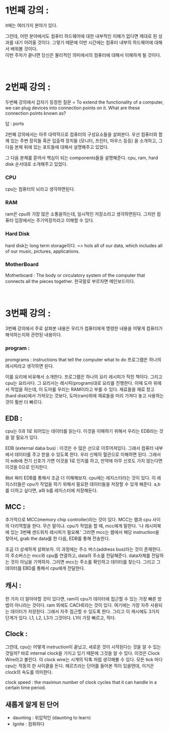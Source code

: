 # 1번째 강의 :

it에는 여러가지 분야가 있다.

그런데, 어떤 분야에서도 컴퓨터 하드웨어에 대한 내부적인 이해가 없다면 제대로 된 성과를 내기 어려울 것이다.
그렇기 때문에 이번 시간에는 컴퓨터 내부의 하드웨어에 대해서 배워볼 것이다.  
이번 주차가 끝나면 당신은 물리적인 의미에서의 컴퓨터에 대해서 이해하게 될 것이다.

<br>

# 2번째 강의 :

두번째 강의에서 갑자기 등장한 질문 = To extend the functionality of a computer, we can plug devices into connection points on it. What are these connection points known as?

답 : ports

2번째 강의에서는 아주 대략적으로 컴퓨터의 구성요소들을 살펴본다.
우선 컴퓨터와 함께 있는 주변 장치들 혹은 입출력 장치들 (모니터, 프린터, 마우스 등등) 을 소개하고,
그 다음 본체 뒤에 있는 포트들에 대해서 설명해주고 있었다.

그 다음 본체를 뜯어서 핵심이 되는 components들을 설명해준다.
cpu, ram, hard disk 순서대로 소개해주고 있었다.

### CPU

cpu는 컴퓨터의 뇌라고 생각하면된다.

### RAM

ram은 cpu와 가장 많은 소통을하는데, 일시적인 저장소라고 생각하면된다. 그치만 컴퓨터 입장에서는 주기억장치라고 이해할 수 있다.

### Hard Disk

hard disk는 long term storage이다. => hols all of our data, which includes all of our music, pictures, applications.

### MotherBoard

Motherboard : The body or circulatory system of the computer that connects all the pieces together.
한국말로 부르자면 메인보드이다.

<br>

# 3번째 강의 :

3번째 강의에서 주로 살펴본 내용은 우리가 컴퓨터에게 명령한 내용을 어떻게 컴퓨터가 해석하는지와 관련된 내용이다.

### program :

promgrams : instructions that tell the computer what to do
프로그램은 하나의 레시피라고 생각하면 된다.

이를 요리에 비유해서 소개한다. 프로그램은 하나의 요리 레시피가 적힌 책이다. 그리고 cpu는 요리사다. 그 요리사는 레시피(program)대로 요리를 진행한다. 이때 도마 위에서 작업을 하는데, 이 도마를 우리는 RAM이라고 부를 수 있다. 재료들을 재료 창고(hard disk)에서 가져오는 것보다, 도마(ram)위에 재료들을 미리 가져다 놓고 사용하는 것이 훨씬 더 빠르다.

## EDB :

cpu는 0과 1로 되어있는 데이터를 읽는다. 이것을 이해하기 위해서 우리는 EDB라는 것을 알 필요가 있다.

EDB (external daba bus) : 이것은 수 많은 선으로 이루어져있다. 그래서 컴퓨터 내부에서 데이터를 주고 받을 수 있도록 한다. 우리 신체의 혈관으로 이해하면 된다. 그래서 이 edb에 전기 신호가 가면 이것을 1로 인지를 하고, 만약에 아무 신호도 가지 않는다면 이것을 0으로 인지한다.

8bit 짜리 EDB를 통해서 조금 더 이해해보자. cpu에는 레지스터라는 것이 있다. 이 레지스터들은 cpu가 작업을 하기 위해서 필요한 데이터들을 저장할 수 있게 해준다. a,b를 더하고 싶다면, a와 b를 레지스터에 저장해둔다.

## MCC :

추가적으로 MCC(memory chip controller)라는 것이 있다. MCC는 램과 cpu 사이의 다리역할을 한다. 무슨 말이냐. cpu가 작업을 할 때, mcc에게 말한다. '나 레시피북에 있는 3번째 샌드위치 레시피가 필요해.' 그러면 mcc는 램에서 해당 instruction을 찾아서, grab the data를 한 다음, EDB를 통해 전송한다.

조금 더 상세하게 살펴보자. 이 과정에는 주소 버스(address bus)라는 것이 존재한다. 이 주소버스는 mcc와 cpu를 연결하고, data의 주소를 전달해준다. data자체를 전달하는 것이 아님을 기억하자. 그러면 mcc는 주소를 확인하고 데이터를 찾는다. 그리고 그 데이터를 EBD를 통해서 cpu에게 전달한다.

## 캐시 :

한 가지 더 알아야할 것이 있다면, ram이 cpu가 데이터에 접근할 수 있는 가장 빠른 방법이 아니라는 것이다. ram 외에도 CACHE라는 것이 있다. 여기에는 가장 자주 사용되는 데이터가 저장된다. 그래서 자주 접근할 수 있도록 한다. 그리고 이 캐시에도 3가지 단계가 있다. L1, L2, L3가 그것이다. L1이 가장 빠르고, 작다.

## Clock :

그런데, cpu는 어떻게 instruction이 끝났고, 새로운 것이 시작된다는 것을 알 수 있는 것일까? 바로 internal clock을 가지고 있기 때문에 그것을 알 수 있다. 이것은 Clock Wire라고 불린다. 이 clock wire는 시계의 틱톡 처럼 생각해볼 수 있다. 모든 tick 마다 cpu는 작동의 한 사이클을 돈다. 헤르츠라는 단어를 들어본 적이 있을텐데, 이거은 clock의 속도를 의미한다.

clock speed : the maximun number of clock cycles that it can handle in a certain time period.

<div class="breaker"></div>

## 새롭게 알게 된 단어

- daunting : 위압적인 (daunting to learn)
- Ignite : 점화하다
